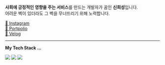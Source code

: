 <b>사회에 긍정적인 영향을 주는 서비스</b>를 만드는 개발자가 꿈인 <b>신희성</b>입니다.  <br>
어려운 벽이 있더라도 그 벽을 무너뜨리기 위해 노력합니다.
    
 [📸 Instagram](https://www.instagram.com/) <br />
 [📄 Portpolio](https://my.surfit.io/w/1147920607) <br />
 [📗 Velog](https://velog.io/@huise0ng) <br />

---

<b>My Tech Stack ...</b>
<p>
  <img src="https://img.shields.io/badge/React-66595C?style=flat-square&logo=react&logoColor=white"/> 
  <img src="https://img.shields.io/badge/Typescript-3178C6?style=flat-square&logo=typescript&logoColor=white"/> 
  <img src="https://img.shields.io/badge/Node.js-339933?style=flat-square&logo=nodedotjs&logoColor=white"/>  
</p>



